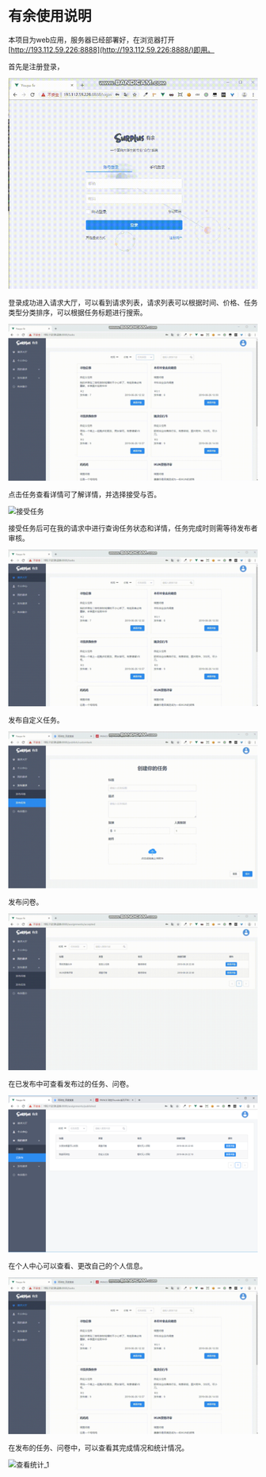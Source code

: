 # 有余使用说明

本项目为web应用，服务器已经部署好，在浏览器打开[http://193.112.59.226:8888](http://193.112.59.226:8888/)即用。

首先是注册登录，

![注册登录_1](../assets/images/ud-registerLogin.gif)

登录成功进入请求大厅，可以看到请求列表，请求列表可以根据时间、价格、任务类型分类排序，可以根据任务标题进行搜索。

![请求大厅功能展示](../assets/images/ud-requestHall.gif)

点击任务查看详情可了解详情，并选择接受与否。

![接受任务](../assets/images/ud-receievdTask.gif)

接受任务后可在我的请求中进行查询任务状态和详情，任务完成时则需等待发布者审核。

![查看接受请求列表](../assets/images/ud-receivedList.gif)

发布自定义任务。

![发布任务](../assets/images/ud-publishTask.gif)

发布问卷。

![发布问卷](../assets/images/ud-publishSurvey.gif)

在已发布中可查看发布过的任务、问卷。

![查看发布列表](../assets/images/ud-publish.png)



在个人中心可以查看、更改自己的个人信息。

![个人中心](../assets/images/ud-profile.gif)

在发布的任务、问卷中，可以查看其完成情况和统计情况。

![查看统计_1](../assets/images/ud-statistics.gif)

